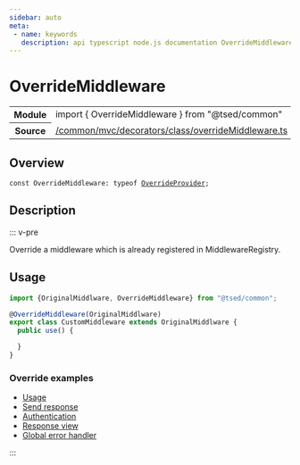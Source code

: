 ```yaml
---
sidebar: auto
meta:
 - name: keywords
   description: api typescript node.js documentation OverrideMiddleware decorator
---
```

# OverrideMiddleware <Badge text="Decorator" type="decorator"/>
<!-- Summary -->
<section class="symbol-info"><table class="is-full-width"><tbody><tr><th>Module</th><td><div class="lang-typescript"><span class="token keyword">import</span> { OverrideMiddleware }&nbsp;<span class="token keyword">from</span>&nbsp;<span class="token string">"@tsed/common"</span></div></td></tr><tr><th>Source</th><td><a href="https://github.com/Romakita/ts-express-decorators/blob/v4.30.0/src//common/mvc/decorators/class/overrideMiddleware.ts#L0-L0">/common/mvc/decorators/class/overrideMiddleware.ts</a></td></tr></tbody></table></section>

<!-- Overview -->
## Overview


<pre><code class="typescript-lang "><span class="token keyword">const</span> OverrideMiddleware<span class="token punctuation">:</span> typeof <a href="/api/common/di/decorators/OverrideProvider.html"><span class="token">OverrideProvider</span></a><span class="token punctuation">;</span></code></pre>



<!-- Description -->
## Description

::: v-pre

Override a middleware which is already registered in MiddlewareRegistry.

## Usage

```typescript
import {OriginalMiddlware, OverrideMiddleware} from "@tsed/common";

@OverrideMiddleware(OriginalMiddlware)
export class CustomMiddleware extends OriginalMiddlware {
  public use() {

  }
}
```

### Override examples

* [Usage](/docs/middlewares/override-middleware.md)
* [Send response](/docs/middlewares/override/send-response.md)
* [Authentication](/docs/middlewares/override/authentication.md)
* [Response view](/docs/middlewares/override/response-view.md)
* [Global error handler](/docs/middlewares/override/global-error-handler.md)


:::